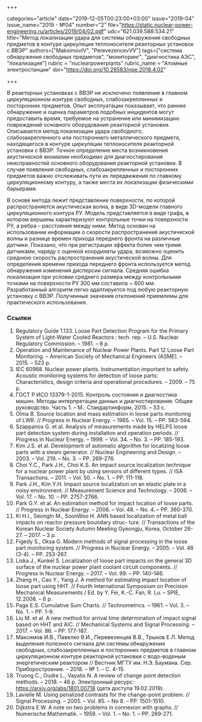 +++

categories="article"
date="2019-12-05T00:23:00+03:00"
issue="2019-04"
issue_name="2019 - №04"
number="2"
file="https://static.nuclear-power-engineering.ru/articles/2019/04/02.pdf"
udc="621.039.588:534.21"
title="Метод локализации удара для системы обнаружения свободных предметов в контуре циркуляции теплоносителя реакторных установок с ВВЭР"
authors=["MaksimovIV", "PerevezencevVV"]
tags=["система обнаружения свободных предметов", "мониторинг", "диагностика АЭС", "локализация"]
rubric = "nuclearpowerplants"
rubric_name = "Aтомные электростанции"
doi="https://doi.org/10.26583/npe.2019.4.02"

+++

В реакторных установках с ВВЭР не исключено появление в главном циркуляционном контуре свободных, слабозакрепленных и посторонних предметов. Опыт эксплуатации показывает, что раннее обнаружение и оценка параметров подобных инцидентов могут предоставить время, требуемое на устранение или минимизацию повреждений основного оборудования реакторной установки. Описывается метод локализации удара свободного, слабозакрепленного или постороннего металлического предмета, находящегося в контуре циркуляции теплоносителя реакторной установки с ВВЭР. Точное определение места возникновения акустической аномалии необходимо для диагностирования неисправностей основного оборудования реакторной установки. В случае появления свободных, слабозакрепленных и посторонних предметов важно отслеживать пути их передвижения по главному циркуляционному контуру, а также места их локализации физическими барьерами.

В основе метода лежит представление поверхности, по которой распространяется акустическая волна, в виде 3D-модели главного циркуляционного контура РУ. Модель представляется в виде графа, в котором вершины характеризуют контрольные точки на поверхности РУ, а ребра – расстояния между ними. Метод основан на использовании информации о скорости распространения акустической волны и разнице времен прихода переднего фронта на различные датчики. Показано, что при регистрации эффекта более чем тремя датчиками, наряду с оценкой координаты удара, возможно оценить среднюю скорость распространения акустической волны. Для определения времени прихода переднего фронта используется метод обнаружения изменения дисперсии сигнала. Средняя ошибка локализации при условии среднего размера между контрольными точками на поверхности РУ 300 мм составила ~ 600 мм. Разработанный алгоритм легко адаптируется под любую реакторную установку с ВВЭР. Полученные значения отклонений приемлемы для практического использования.

### Ссылки

1. Regulatory Guide 1.133. Loose Part Detection Program for the Primary System of Light-Water Cooled Reactors : tech. rep. – U.S. Nuclear Regulatory Commission. – 1981. – 6 p.
2. Operation and Maintenance of Nuclear Power Plants. Part 12 Loose Part Monitoring. – American Society of Mechanical Engineers (ASME). – 2015. – 523 p.
3. IEC 60988. Nuclear power plants. Instrumentation important to safety. Acoustic monitoring systems for detection of loose parts: Characteristics, design criteria and operational procedures. – 2009. – 75 p.
4. ГОСТ Р ИСО 13379-1-2015. Контроль состояния и диагностика машин. Методы интерпретации данных и диагностирования. Общее руководство. Часть 1. – М.: Стандартинформ, 2015. – 33 с.
5. Olma B. Source location and mass estimation in loose parts monitoring of LWR. // Progress in Nuclear Energy. – 1985. – Vol. 15. – PP. 583-594.
6. Szappanos G. et al. Analysis of measurements made by HELPS loose part detection system during installation and operation periods. // Progress in Nuclear Energy. – 1999. – Vol. 34. – No. 3. – PP. 185-193.
7. Kim J.S. et al. Development of automatic algorithm for localizing loose parts with a steam generator. // Nuclear Engineering and Design. – 2003. – Vol. 219. – No. 3. – PP. 269-276.
8. Choi Y.C., Park J.H., Choi K.S. An impact source localization technique for a nuclear power plant by using sensors of different types. // ISA Transactions. – 2011. – Vol. 50. – No. 1. – PP. 111-118.
9. Park J.H., Kim Y.H. Impact source localization on an elastic plate in a noisy environment. // Measurement Science and Technology. – 2006. – Vol. 17. – No. 10. – PP. 2757-2766.
10. Park G.Y. et al. An estimation method for impact location of loose parts. // Progress in Nuclear Energy. – 2006. – Vol. 48. – No. 4. – PP. 360-370.
11. Ki H.I., SeongIn M., SoonWoo H. ANN based localization of metal ball impacts on reactor pressure boundary struc- ture. // Transactions of the Korean Nuclear Society Autumn Meeting Gyeongju, Korea, October 26-27. – 2017. – 3 p.
12. Figedy S., Oksa G. Modern methods of signal processing in the loose part monitoring system. // Progress in Nuclear Energy. – 2005. – Vol. 46 (3-4). – PP. 253-267.
13. Liska J., Kunkel S. Localization of loose part impacts on the general 3D surface of the nuclear power plant coolant circuit components. // Progress in Nuclear Energy. – 2017. – Vol. 99. – PP. 140-146.
14. Zheng H., Cao Y., Yang J. A method for estimating impact location of loose part using HHT. // Fourth International Symposium on Precision Mechanical Measurements / Ed. by Y. Fei, K.-C. Fan, R. Lu. – SPIE, 12.2008. – 6 p.
15. Page E.S. Cumulative Sum Charts. // Technometrics. – 1961. – Vol. 3. – No. 1. – PP. 1-9.
16. Liu M. et al. A new method for arrival time determination of impact signal based on HHT and AIC. // Mechanical Systems and Signal Processing. – 2017. – Vol. 86. – PP. 177-187.
17. Максимов И.В., Павелко В.И., Перевезенцев В.В., Трыков Е.Л. Метод выделения полезного сигнала для системы обнаружения свободных, слабозакрепленных и посторонних предметов в главном циркуляционном контуре реакторной установки с водо-водяным энергетическим реактором // Вестник МГТУ им. Н.Э. Баумана. Сер. Приборостроение. – 2018. – № 1. – C. 4-15.
18. Truong C., Oudre L., Vayatis N. A review of change point detection methods. – 2018. – 46 p. Электронный ресурс: https://arxiv.org/abs/1801.00718 (дата доступа 19.02.2019).
19. Lavielle M. Using penalized contrasts for the change-point problem. // Signal Processing. – 2005. – Vol. 85. – No 8. – PP. 1501-1510.
20. Dijkstra E.W. A note on two problems in connexion with graphs. // Numerische Mathematik. – 1959. – Vol. 1. – No. 1. – PP. 269-271.